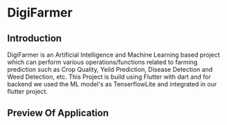 # DigiFarmer

## Introduction

DigiFarmer is an Artificial Intelligence and Machine Learning based project which can perform various operations/functions related to farming prediction such as Crop Quality, Yeild Prediction, Disease Detection and Weed Detection, etc. This Project is build using Flutter with dart and for backend we used the ML model's as TenserflowLite and integrated in our flutter project.


## Preview Of Application
